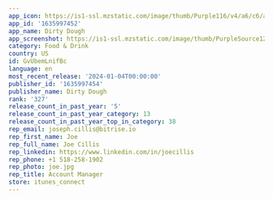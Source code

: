 ```yaml
---
app_icon: https://is1-ssl.mzstatic.com/image/thumb/Purple116/v4/a6/c6/ae/a6c6aed2-a922-4f9a-ca12-89750c29bafa/AppIcon-0-1x_U007emarketing-0-7-0-85-220-0.png/1024x1024bb.png
app_id: '1635997452'
app_name: Dirty Dough
app_screenshot: https://is1-ssl.mzstatic.com/image/thumb/PurpleSource126/v4/94/ce/53/94ce5365-21b0-ce4b-3737-5f564b5a391f/3a2f94b7-ff1d-4ccb-b984-55010b7a177a_Simulator_Screenshot_-_iPhone_11_Pro_Max_-_2023-10-20_at_10.27.34.png/1242x2688bb.png
category: Food & Drink
country: US
id: GvUbemLnifBc
language: en
most_recent_release: '2024-01-04T00:00:00'
publisher_id: '1635997454'
publisher_name: Dirty Dough
rank: '327'
release_count_in_past_year: '5'
release_count_in_past_year_category: 13
release_count_in_past_year_top_in_category: 38
rep_email: joseph.cillis@bitrise.io
rep_first_name: Joe
rep_full_name: Joe Cillis
rep_linkedin: https://www.linkedin.com/in/joecillis
rep_phone: +1 518-258-1902
rep_photo: joe.jpg
rep_title: Account Manager
store: itunes_connect
---
```

